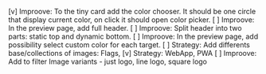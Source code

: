 [v] Improove: To the tiny card add the color chooser. It should be one circle that display current color, on click it should open color picker.
[ ] Improove: In the preview page, add full header.
[ ] Improove: Split header into two parts: static top and dynamic bottom.
[ ] Improove: In the preview page, add possibility select custom color for each target.
[ ] Strategy: Add differents base/collections of images: Flags,
[v] Strategy: WebApp, PWA
[ ] Improove: Add to filter Image variants - just logo, line logo, square logo
